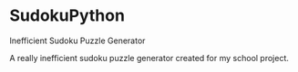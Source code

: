 # SudokuPython
Inefficient Sudoku Puzzle Generator

A really inefficient sudoku puzzle generator created for my school project.
